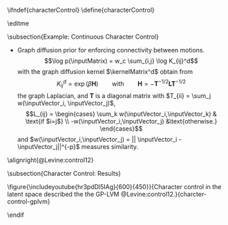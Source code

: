 \ifndef{characterControl}
\define{characterControl}

\editme

\subsection{Example: Continuous Character Control}


-   Graph diffusion prior for enforcing connectivity between motions.
    $$\log p(\inputMatrix) = w_c \sum_{i,j} \log K_{ij}^d$$ with the
    graph diffusion kernel $\kernelMatrix^d$ obtain from
    $$K_{ij}^d = \exp(\beta \mathbf{H})
    \qquad \text{with} \qquad \mathbf{H} = -\mathbf{T}^{-1/2} \mathbf{L} \mathbf{T}^{-1/2}$$
    the graph Laplacian, and $\mathbf{T}$ is a diagonal matrix with
    $T_{ii} = \sum_j w(\inputVector_i, \inputVector_j)$,
    $$L_{ij} = \begin{cases} \sum_k w(\inputVector_i,\inputVector_k) & \text{if $i=j$}
    \\
    -w(\inputVector_i,\inputVector_j) &\text{otherwise.}
    \end{cases}$$ and
    $w(\inputVector_i,\inputVector_j) = || \inputVector_i -  \inputVector_j||^{-p}$
    measures similarity.

\alignright{@Levine:control12}

\subsection{Character Control: Results}

\figure{\includeyoutube{hr3pdDl5IAg}{600}{450}}{Character control in the latent space described the the GP-LVM @Levine:control12.}{charcter-control-gplvm}

\endif
